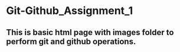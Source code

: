 # Git-Github_Assignment_1

## This is basic html page with images folder to perform git and github operations.

